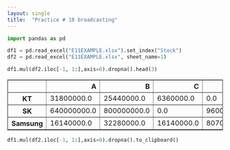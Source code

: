 ```yaml
---
layout: single
title:  "Practice # 10 broadcasting"
---
```



```python
import pandas as pd
```


```python
df1 = pd.read_excel("E11EXAMPLE.xlsx").set_index("Stock")
df2 = pd.read_excel("E11EXAMPLE.xlsx", sheet_name=1)
```


```python
df1.mul(df2.iloc[-1, 1:],axis=0).dropna().head(3)
```




<div>
<style scoped>
    .dataframe tbody tr th:only-of-type {
        vertical-align: middle;
    }

    .dataframe tbody tr th {
        vertical-align: top;
    }

    .dataframe thead th {
        text-align: right;
    }
</style>
<table border="1" class="dataframe">
  <thead>
    <tr style="text-align: right;">
      <th></th>
      <th>A</th>
      <th>B</th>
      <th>C</th>
      <th>D</th>
      <th>E</th>
    </tr>
  </thead>
  <tbody>
    <tr>
      <th>KT</th>
      <td>31800000.0</td>
      <td>25440000.0</td>
      <td>6360000.0</td>
      <td>0.0</td>
      <td>38160000.0</td>
    </tr>
    <tr>
      <th>SK</th>
      <td>640000000.0</td>
      <td>800000000.0</td>
      <td>0.0</td>
      <td>960000000.0</td>
      <td>320000000.0</td>
    </tr>
    <tr>
      <th>Samsung</th>
      <td>16140000.0</td>
      <td>32280000.0</td>
      <td>16140000.0</td>
      <td>8070000.0</td>
      <td>8070000.0</td>
    </tr>
  </tbody>
</table>
</div>




```python
df1.mul(df2.iloc[-1, 1:],axis=0).dropna().to_clipboard()
```
